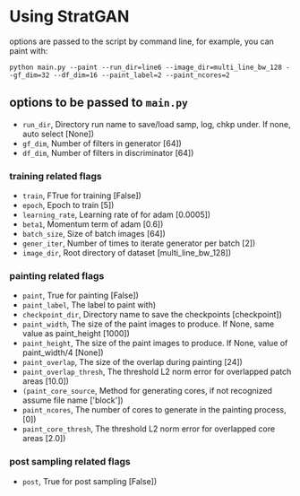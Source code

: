 # Using StratGAN

options are passed to the script by command line, for example, you can paint with:
```
python main.py --paint --run_dir=line6 --image_dir=multi_line_bw_128 --gf_dim=32 --df_dim=16 --paint_label=2 --paint_ncores=2
```

## options to be passed to `main.py`
 * `run_dir`, Directory run name to save/load samp, log, chkp under. If none, auto select [None])
 * `gf_dim`, Number of filters in generator [64])
 * `df_dim`, Number of filters in discriminator [64])


### training related flags
 * `train`, FTrue for training [False])
 * `epoch`, Epoch to train [5])
 * `learning_rate`,  Learning rate of for adam [0.0005])
 * `beta1`, Momentum term of adam [0.6])
 * `batch_size`, Size of batch images [64])
 * `gener_iter`, Number of times to iterate generator per batch [2])
 * `image_dir`, Root directory of dataset [multi_line_bw_128])


### painting related flags
 * `paint`, True for painting [False])
 * `paint_label`, The label to paint with)
 * `checkpoint_dir`,  Directory name to save the checkpoints [checkpoint])
 * `paint_width`, The size of the paint images to produce. If None, same value as paint_height [1000])
 * `paint_height`, The size of the paint images to produce. If None, value of paint_width/4 [None])
 * `paint_overlap`, The size of the overlap during painting [24])
 * `paint_overlap_thresh`, The threshold L2 norm error for overlapped patch areas [10.0])
 * `(paint_core_source`, Method for generating cores, if not recognized assume file name ['block'])
 * `paint_ncores`, The number of cores to generate in the painting process, [0])
 * `paint_core_thresh`, The threshold L2 norm error for overlapped core areas [2.0])


### post sampling related flags
 * `post`, True for post sampling [False])